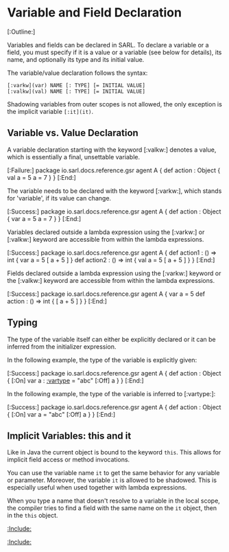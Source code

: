 # Variable and Field Declaration

[:Outline:]

Variables and fields can be declared in SARL. To declare a variable or a field, you must specify if it is a value or a
variable (see below for details), its name, and optionally its type and its initial value.

The variable/value declaration follows the syntax:

```text
[:varkw](var) NAME [: TYPE] [= INITIAL VALUE]
[:valkw](val) NAME [: TYPE] [= INITIAL VALUE]
```

Shadowing variables from outer scopes is not allowed, the only exception is the implicit variable `[:it](it)`.


## Variable vs. Value Declaration

A variable declaration starting with the keyword [:valkw:] denotes a value, which is essentially a final, unsettable variable.

[:Failure:]
	package io.sarl.docs.reference.gsr
	agent A {
		def action : Object {
			val a = 5
			a = 7
		}
	}
[:End:]


The variable needs to be declared with the keyword [:varkw:], which stands for 'variable', if its value can change.

[:Success:]
	package io.sarl.docs.reference.gsr
	agent A {
		def action : Object {
			var a = 5
			a = 7
		}
	}
[:End:]


Variables declared outside a lambda expression using the [:varkw:] or [:valkw:] keyword are accessible from within the
lambda expressions.

[:Success:]
	package io.sarl.docs.reference.gsr
	agent A {
		def action1 : () => int {
			var a = 5
			[ a + 5 ]
		}
		def action2 : () => int {
			val a = 5
			[ a + 5 ]
		}
	}
[:End:]


Fields declared outside a lambda expression using the [:varkw:] keyword or the [:valkw:] keyword are
accessible from within the lambda expressions.

[:Success:]
	package io.sarl.docs.reference.gsr
	agent A {
		var a = 5
		def action : () => int {
			[ a + 5 ]
		}
	}
[:End:]


## Typing

The type of the variable itself can either be explicitly declared or it can be inferred from the initializer expression.

In the following example, the type of the variable is explicitly given:

[:Success:]
	package io.sarl.docs.reference.gsr
	agent A {
		def action : Object {
			[:On]
			var a : [:vartype](String) = "abc"
			[:Off]
			a
		}
	}
[:End:]


In the following example, the type of the variable is inferred to [:vartype:]:

[:Success:]
	package io.sarl.docs.reference.gsr
	agent A {
		def action : Object {
			[:On]
			var a = "abc"
			[:Off]
			a
		}
	}
[:End:]


## Implicit Variables: this and it

Like in Java the current object is bound to the keyword `this`. This allows for implicit field access or method invocations.

You can use the variable name `it` to get the same behavior for any variable or parameter.
Moreover, the variable `it` is allowed to be shadowed. This is especially useful when used together with lambda
expressions.

When you type a name that doesn't resolve to a variable in the local scope, the compiler tries to find a field
with the same name on the `it` object, then in the `this` object.


[:Include:](../generalsyntaxref.inc)

[:Include:](../../legal.inc)

